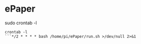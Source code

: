 # ePaper

sudo crontab -l
```*/2 * * * * /home/pi/ePaper/Screen/IT8951 0 0 /home/pi/ePaper/Screen/pika.bmp
crontab -l 
```*/2 * * * * bash /home/pi/ePaper/run.sh >/dev/null 2>&1
